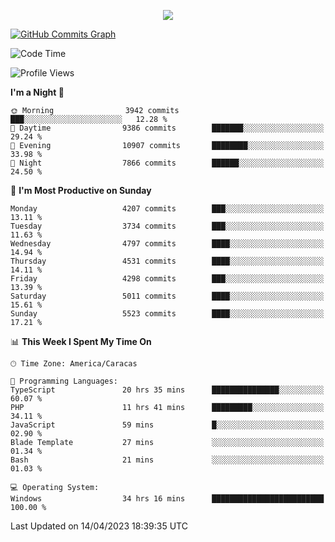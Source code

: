<p align="center">
  <a href="http://www.github.com/thevacs">
    <img src="https://github-readme-streak-stats.herokuapp.com/?user=thevacs&stroke=ffffff&background=1c1917&ring=0891b2&fire=0891b2&currStreakNum=ffffff&currStreakLabel=0891b2&sideNums=ffffff&sideLabels=ffffff&dates=ffffff&hide_border=true" />
  </a>
  
  <a href="http://www.github.com/thevacs"><img src="https://github-readme-activity-graph.cyclic.app/graph?username=thevacs&bg_color=000000&color=ffffff&line=ff0000&point=ebebeb&area=true&hide_border=true" alt="GitHub Commits Graph" /></a>
  
</p>

<!--START_SECTION:waka-->
![Code Time](http://img.shields.io/badge/Code%20Time-1%2C325%20hrs%2046%20mins-blue)

![Profile Views](http://img.shields.io/badge/Profile%20Views-0-blue)

**I'm a Night 🦉** 

```text
🌞 Morning                3942 commits        ███░░░░░░░░░░░░░░░░░░░░░░   12.28 % 
🌆 Daytime                9386 commits        ███████░░░░░░░░░░░░░░░░░░   29.24 % 
🌃 Evening                10907 commits       ████████░░░░░░░░░░░░░░░░░   33.98 % 
🌙 Night                  7866 commits        ██████░░░░░░░░░░░░░░░░░░░   24.50 % 
```
📅 **I'm Most Productive on Sunday** 

```text
Monday                   4207 commits        ███░░░░░░░░░░░░░░░░░░░░░░   13.11 % 
Tuesday                  3734 commits        ███░░░░░░░░░░░░░░░░░░░░░░   11.63 % 
Wednesday                4797 commits        ████░░░░░░░░░░░░░░░░░░░░░   14.94 % 
Thursday                 4531 commits        ████░░░░░░░░░░░░░░░░░░░░░   14.11 % 
Friday                   4298 commits        ███░░░░░░░░░░░░░░░░░░░░░░   13.39 % 
Saturday                 5011 commits        ████░░░░░░░░░░░░░░░░░░░░░   15.61 % 
Sunday                   5523 commits        ████░░░░░░░░░░░░░░░░░░░░░   17.21 % 
```


📊 **This Week I Spent My Time On** 

```text
🕑︎ Time Zone: America/Caracas

💬 Programming Languages: 
TypeScript               20 hrs 35 mins      ███████████████░░░░░░░░░░   60.07 % 
PHP                      11 hrs 41 mins      █████████░░░░░░░░░░░░░░░░   34.11 % 
JavaScript               59 mins             █░░░░░░░░░░░░░░░░░░░░░░░░   02.90 % 
Blade Template           27 mins             ░░░░░░░░░░░░░░░░░░░░░░░░░   01.34 % 
Bash                     21 mins             ░░░░░░░░░░░░░░░░░░░░░░░░░   01.03 % 

💻 Operating System: 
Windows                  34 hrs 16 mins      █████████████████████████   100.00 % 
```


 Last Updated on 14/04/2023 18:39:35 UTC
<!--END_SECTION:waka-->
